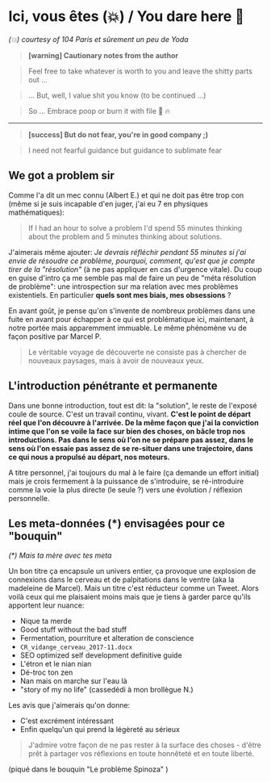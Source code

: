 # Ici, vous êtes (💥) / You dare here 🎉


_(💥) courtesy of 104 Paris et sûrement un peu de Yoda_

> **[warning] Cautionary notes from the author**

> Feel free to take whatever is worth to you and leave the shitty parts out ...

> ... But, well, I value shit you know (to be continued ...)

> So ... Embrace poop or burn it with file 💩 🔥

---

> **[success] But do not fear, you're in good company ;)**

> I need not fearful guidance but guidance to sublimate fear

## We got a problem sir

Comme l'a dit un mec connu (Albert E.) et qui ne doit pas être trop con (même si je suis incapable d'en juger, j'ai eu 7 en physiques mathématiques):

> If I had an hour to solve a problem I'd spend 55 minutes thinking about the problem and 5 minutes thinking about solutions.

J'aimerais même ajouter: _Je devrais réfléchir pendant 55 minutes si j'ai envie de résoudre
ce problème, pourquoi, comment, qu'est que je compte tirer de la "résolution"_ (à ne pas appliquer en cas d'urgence vitale).
Du coup en guise d'intro ça me semble pas mal de faire un peu de "méta résolution de problème": une introspection
sur ma relation avec mes problèmes existentiels. En particulier **quels sont mes biais, mes obsessions** ?

En avant goût, je pense qu'on s'invente de nombreux problèmes dans une fuite en avant pour échapper à ce qui est problématique ici,
maintenant, à notre portée mais apparemment immuable. Le même phénomène vu de façon positive par Marcel P.

> Le véritable voyage de découverte ne consiste pas à chercher de nouveaux paysages, mais à avoir de nouveaux yeux.

## L'introduction pénétrante et permanente

Dans une bonne introduction, tout est dit: la "solution", le reste de l'exposé coule de source.
C'est un travail continu, vivant. **C'est le point de départ réel que l'on découvre à l'arrivée.
De la même façon que j'ai la conviction intime que l'on se voile la face sur bien des choses, on bâcle trop nos introductions.
Pas dans le sens où l'on ne se prépare pas assez, dans le sens où l'on essaie pas assez de se re-situer dans une trajectoire,
dans ce qui nous a propulsé au départ, nos moteurs.**

A titre personnel, j'ai toujours du mal à le faire (ça demande un effort initial) mais je crois fermement à la puissance
de s'introduire, se ré-introduire comme la voie la plus directe (le seule ?) vers une évolution / réflexion personnelle.

## Les meta-données (*) envisagées pour ce "bouquin"

_(\*) Mais ta mère avec tes meta_

Un bon titre ça encapsule un univers entier, ça provoque une explosion de connexions dans le cerveau et de palpitations dans le ventre
(aka la madeleine de Marcel). Mais un titre c'est réducteur comme un Tweet. Alors voilà ceux qui me plaisaient moins mais
que je tiens à garder parce qu'ils apportent leur nuance:

- Nique ta merde
- Good stuff without the bad stuff
- Fermentation, pourriture et alteration de conscience
- `CR_vidange_cerveau_2017-11.docx`
- SEO optimized self development definitive guide
- L'étron et le nian nian
- Dé-troc ton zen
- Nan mais on marche sur l'eau là
- "story of my no life" (cassedédi à mon brollègue N.)

Les avis que j'aimerais qu'on donne:
- C'est excrément intéressant
- Enfin quelqu'un qui prend la légèreté au sérieux

> J'admire votre façon de ne pas rester à la surface des choses - d'être prêt à partager vos réflexions en toute honnêteté et en toute liberté.

(piqué dans le bouquin "Le problème Spinoza" )




